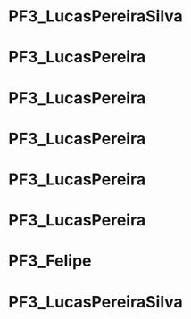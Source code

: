 # PF3_LucasPereiraSilva
# PF3_LucasPereira
# PF3_LucasPereira
# PF3_LucasPereira
# PF3_LucasPereira
# PF3_LucasPereira
# PF3_Felipe
# PF3_LucasPereiraSilva

